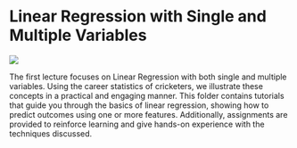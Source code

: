 # Linear Regression with Single and Multiple Variables

<a> <img src="https://miro.medium.com/v2/resize:fit:1400/0*0plB5_YzkViGnD3j.gif"></a>

The first lecture focuses on Linear Regression with both single and multiple variables. Using the career statistics of cricketers, we illustrate these concepts in a practical and engaging manner. This folder contains tutorials that guide you through the basics of linear regression, showing how to predict outcomes using one or more features. Additionally, assignments are provided to reinforce learning and give hands-on experience with the techniques discussed.
